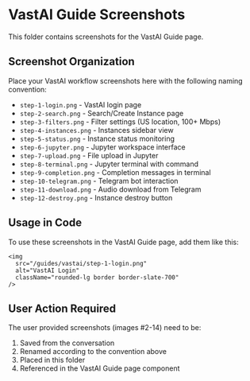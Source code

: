 # VastAI Guide Screenshots

This folder contains screenshots for the VastAI Guide page.

## Screenshot Organization

Place your VastAI workflow screenshots here with the following naming convention:

- `step-1-login.png` - VastAI login page
- `step-2-search.png` - Search/Create Instance page
- `step-3-filters.png` - Filter settings (US location, 100+ Mbps)
- `step-4-instances.png` - Instances sidebar view
- `step-5-status.png` - Instance status monitoring
- `step-6-jupyter.png` - Jupyter workspace interface
- `step-7-upload.png` - File upload in Jupyter
- `step-8-terminal.png` - Jupyter terminal with command
- `step-9-completion.png` - Completion messages in terminal
- `step-10-telegram.png` - Telegram bot interaction
- `step-11-download.png` - Audio download from Telegram
- `step-12-destroy.png` - Instance destroy button

## Usage in Code

To use these screenshots in the VastAI Guide page, add them like this:

```tsx
<img
  src="/guides/vastai/step-1-login.png"
  alt="VastAI Login"
  className="rounded-lg border border-slate-700"
/>
```

## User Action Required

The user provided screenshots (images #2-14) need to be:
1. Saved from the conversation
2. Renamed according to the convention above
3. Placed in this folder
4. Referenced in the VastAI Guide page component
